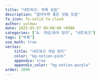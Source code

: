 ```yaml
---
title: "네트워크: 부록 모음"
description: "알아두면 좋은 것들 모음"
fa_icon: fa-solid fa-cloud
author: yulmwu
date: 2025-05-07 00:00:00 +0900
categories: ["A. 개념/용어 정리", "네트워크"]
tags: ["부록"]
use_math: true
series: 
    title: "네트워크 개념 정리"
    color: "bg-notion-pink"
    appendix: true
    appendix_color: "bg-notion-purple"
order: 2099
---
```

